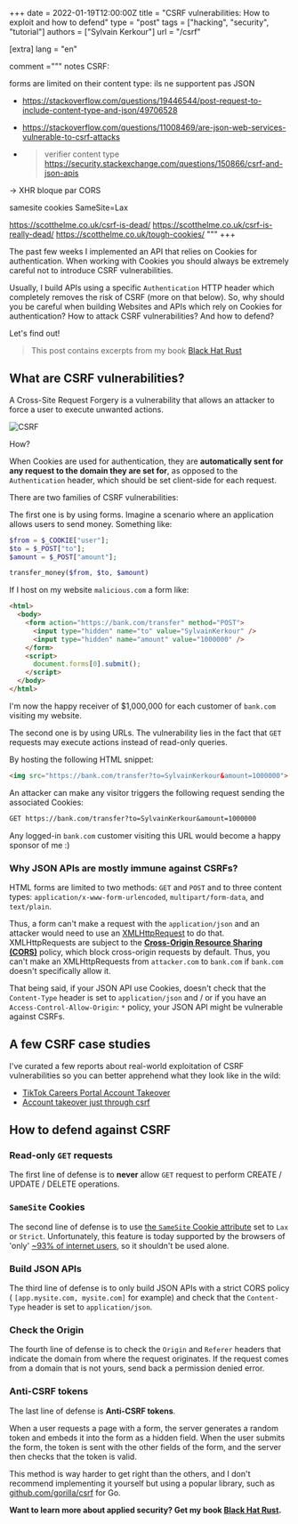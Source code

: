+++
date = 2022-01-19T12:00:00Z
title = "CSRF vulnerabilities: How to exploit and how to defend"
type = "post"
tags = ["hacking", "security", "tutorial"]
authors = ["Sylvain Kerkour"]
url = "/csrf"

[extra]
lang = "en"

comment ="""
notes CSRF:

forms are limited on their content type: ils ne supportent pas JSON
- https://stackoverflow.com/questions/19446544/post-request-to-include-content-type-and-json/49706528
- https://stackoverflow.com/questions/11008469/are-json-web-services-vulnerable-to-csrf-attacks

- > verifier content type
https://security.stackexchange.com/questions/150866/csrf-and-json-apis

-> XHR bloque par CORS

samesite cookies
SameSite=Lax

https://scotthelme.co.uk/csrf-is-dead/
https://scotthelme.co.uk/csrf-is-really-dead/
https://scotthelme.co.uk/tough-cookies/
"""
+++


The past few weeks I implemented an API that relies on Cookies for authentication. When working with Cookies you should always be extremely careful not to introduce CSRF vulnerabilities.

Usually, I build APIs using a specific `Authentication` HTTP header which completely removes the risk of CSRF (more on that below). So, why should you be careful when building Websites and APIs which rely on Cookies for authentication? How to attack CSRF vulnerabilities? And how to defend?

Let's find out!

> This post contains excerpts from my book [Black Hat Rust](https://kerkour.com/black-hat-rust)


## What are CSRF vulnerabilities?

A Cross-Site Request Forgery is a vulnerability that allows an attacker to force a user to execute unwanted actions.

![CSRF](https://kerkour.com/2022/csrf/csrf.png)

How?

When Cookies are used for authentication, they are **automatically sent for any request to the domain they are set for**, as opposed to the `Authentication` header, which should be set client-side for each request.


There are two families of CSRF vulnerabilities:

The first one is by using forms. Imagine a scenario where an application allows users to send money. Something like:

```php
$from = $_COOKIE["user"];
$to = $_POST["to"];
$amount = $_POST["amount"];

transfer_money($from, $to, $amount)
```

If I host on my website `malicious.com` a form like:
```html
<html>
  <body>
    <form action="https://bank.com/transfer" method="POST">
      <input type="hidden" name="to" value="SylvainKerkour" />
      <input type="hidden" name="amount" value="1000000" />
    </form>
    <script>
      document.forms[0].submit();
    </script>
  </body>
</html>
```

I'm now the happy receiver of $1,000,000 for each customer of `bank.com` visiting my website.


The second one is by using URLs. The vulnerability lies in the fact that `GET` requests may execute actions instead of read-only queries.

By hosting the following HTML snippet:

```html
<img src="https://bank.com/transfer?to=SylvainKerkour&amount=1000000">
```

An attacker can make any visitor triggers the following request sending the associated Cookies:

```default
GET https://bank.com/transfer?to=SylvainKerkour&amount=1000000
```


Any logged-in `bank.com` customer visiting this URL would become a happy sponsor of me :)


### Why JSON APIs are mostly immune against CSRFs?

HTML forms are limited to two methods: `GET` and `POST` and to three content types: `application/x-www-form-urlencoded`, `multipart/form-data`, and `text/plain`.

Thus, a form can't make a request with the `application/json` and an attacker would need to use an [XMLHttpRequest](https://developer.mozilla.org/en-US/docs/Web/API/XMLHttpRequest) to do that. XMLHttpRequests are subject to the **[Cross-Origin Resource Sharing (CORS)](https://developer.mozilla.org/en-US/docs/Web/HTTP/CORS)** policy, which block cross-origin requests by default. Thus, you can't make an XMLHttpRequests from `attacker.com` to `bank.com` if `bank.com` doesn't specifically allow it.


That being said, if your JSON API use Cookies, doesn't check that the `Content-Type` header is set to `application/json` and / or if you have an `Access-Control-Allow-Origin`: `*` policy, your JSON API might be vulnerable against CSRFs.

## A few CSRF case studies

I've curated a few reports about real-world exploitation of CSRF vulnerabilities so you can better apprehend what they look like in the wild:

* [TikTok Careers Portal Account Takeover](https://security.lauritz-holtmann.de/advisories/tiktok-account-takeover/)
* [Account takeover just through csrf](https://hackerone.com/reports/1066189)


## How to defend against CSRF

### Read-only `GET` requests

The first line of defense is to **never** allow `GET` request to perform CREATE / UPDATE / DELETE operations.


### `SameSite` Cookies


The second line of defense is to use [the `SameSite` Cookie attribute](https://developer.mozilla.org/en-US/docs/Web/HTTP/Headers/Set-Cookie/SameSite) set to `Lax` or `Strict`. Unfortunately, this feature is today supported by the browsers of 'only'  [~93% of internet users](https://caniuse.com/same-site-cookie-attribute), so it shouldn't be used alone.



### Build JSON APIs

The third line of defense is to only build JSON APIs with a strict CORS policy ( `[app.mysite.com, mysite.com]` for example) and check that the `Content-Type` header is set to `application/json`.



### Check the Origin

The fourth line of defense is to check the `Origin` and `Referer` headers that indicate the domain from where the request originates. If the request comes from a domain that is not yours, send back a permission denied error.


### Anti-CSRF tokens

The last line of defense is **Anti-CSRF tokens**.

When a user requests a page with a form, the server generates a random token and embeds it into the form as a hidden field. When the user submits the form, the token is sent with the other fields of the form, and the server then checks that the token is valid.

This method is way harder to get right than the others, and I don't recommend implementing it yourself but using a popular library, such as [github.com/gorilla/csrf](https://github.com/gorilla/csrf) for Go.



**Want to learn more about applied security? Get my book [Black Hat Rust](https://kerkour.com/black-hat-rust).**
